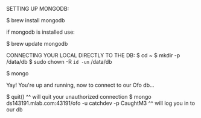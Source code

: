SETTING UP MONGODB:

$ brew install mongodb

if mongodb is installed use:

$ brew update mongodb

CONNECTING YOUR LOCAL DIRECTLY TO THE DB:
$ cd ~
$ mkdir -p /data/db
$ sudo chown -R `id -un` /data/db

$ mongo 

Yay! You're up and running, now to connect to our Ofo db...

$ quit()
^^ will quit your unauthorized connection
$ mongo ds143191.mlab.com:43191/ofo -u catchdev -p CaughtM3
^^ will log you in to our db

